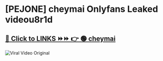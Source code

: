 
 # [PEJONE] cheymai Onlyfans Leaked videou8r1d

## <h2><a href="https://clipsfans.com/cheymai&ref=git">🔗 Click to LINKS ⏩⏩ 👉 🟢 cheymai </a></h2>

<a href="https://clipsfans.com/cheymai&ref=git" rel="nofollow" data-target="animated-image.originalLink"><img src="https://i.ibb.co.com/xMMVF88/686577567.gif" alt="Viral Video Original" style="max-width: 100%; display: inline-block;" data-target="animated-image.originalImage"></a>

